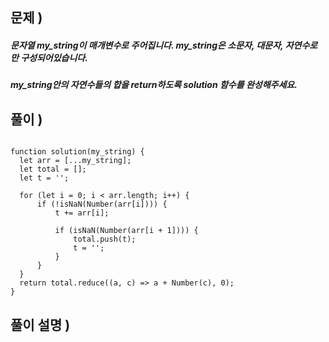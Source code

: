 ## 문제 )

##### 문자열 my_string이 매개변수로 주어집니다. my_string은 소문자, 대문자, 자연수로만 구성되어있습니다. 
##### my_string안의 자연수들의 합을 return하도록 solution 함수를 완성해주세요.

## 풀이 )
<pre><code>
function solution(my_string) {
  let arr = [...my_string];
  let total = [];
  let t = '';
  
  for (let i = 0; i < arr.length; i++) {
      if (!isNaN(Number(arr[i]))) {
          t += arr[i];
          
          if (isNaN(Number(arr[i + 1]))) {
              total.push(t);
              t = '';
          }
      }
  }
  return total.reduce((a, c) => a + Number(c), 0);
}
</code></pre> 

## 풀이 설명 ) 

